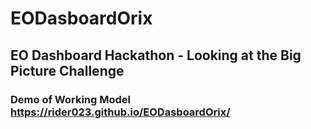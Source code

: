 # EODasboardOrix
## EO Dashboard Hackathon - Looking at the Big Picture Challenge
### Demo of Working Model https://rider023.github.io/EODasboardOrix/
